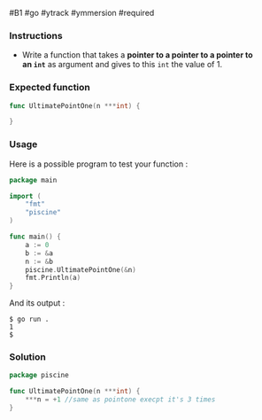 #B1 #go #ytrack #ymmersion #required 
### Instructions

- Write a function that takes a **pointer to a pointer to a pointer to an `int`** as argument and gives to this `int` the value of 1.

### Expected function

```go
func UltimatePointOne(n ***int) {

}
```

### Usage

Here is a possible program to test your function :

```go
package main

import (
	"fmt"
	"piscine"
)

func main() {
	a := 0
	b := &a
	n := &b
	piscine.UltimatePointOne(&n)
	fmt.Println(a)
}
```

And its output :

```console
$ go run .
1
$
```

### Solution 

```go
package piscine

func UltimatePointOne(n ***int) {
    ***n = +1 //same as pointone execpt it's 3 times
}
```

